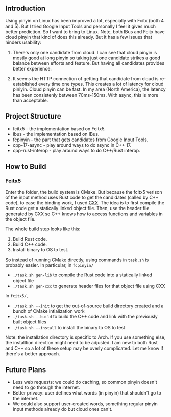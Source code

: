 ## Introduction

Using pinyin on Linux has been improved a lot, especially with Fcitx (both 4 and 5). But I tried Google Input Tools and personally I feel it gives much better prediction. So I want to bring to Linux. Note, both IBus and Fcitx have cloud pinyin that kind of does this already. But it has a few issues that hinders usability:

1. There's only one candidate from cloud. I can see that cloud pinyin is mostly good at long pinyin so taking just one candidate strikes a good balance between efforts and feature. But having all candidates provides better experience.

2. It seems the HTTP connection of getting that candidate from cloud is re-established every time one types. This creates a lot of latency for cloud piniyin. Cloud pinyin can be fast. In my area (North America), the latency has been consistenly between 70ms-150ms. With async, this is more than acceptable.

## Project Structure

 - fcitx5 - the implementation based on Fcitx5.
 - ibus - the implementation based on IBus.
 - fcpinyin - the part that gets candidates from Google Input Tools.
 - cpp-17-async - play around ways to do async in C++ 17.
 - cpp-rust-interop - play around ways to do C++/Rust interop.

## How to Build

### Fcitx5

Enter the folder, the build system is CMake. But because the fcitx5 verison of the input method uses Rust code to get the candidates (called by C++ code), to ease the binding work, I used [CXX](cxx.rs). The idea is to first compile the Rust code get a statically linked object file. Then, use the header file generated by CXX so C++ knows how to access functions and variables in the object file.

The whole build step looks like this:

1. Build Rust code.
2. Build C++ code.
3. Install binary to OS to test.

So instead of running CMake directly, using commands in `task.sh` is probably easier. In particular, in `fcpinyin/`

- `./task.sh gen-lib` to compile the Rust code into a statically linked object file
- `./task.sh gen-cxx` to generate header files for that object file using CXX

In `fcitx5/`,

- `./task.sh --init` to get the out-of-source build directory created and a bunch of CMake intialization work
- `./task.sh --build` to build the C++ code and link with the previously built object files
- `./task.sh --install` to install the binary to OS to test

Note: the installation directory is specific to Arch. If you use something else, the installtion direction might need to be adjusted. I am new to both Rust and C++ so a lot of these setup may be overly complicated. Let me know if there's a better approach.

## Future Plans
    
-   Less web requests: we could do caching, so common pinyin doesn't need to go through the internet.
-   Better privacy: user defines what words (in pinyin) that shouldn't go to the internet.
-   We could also support user-created words, something regular pinyin input methods already do but cloud ones can't.